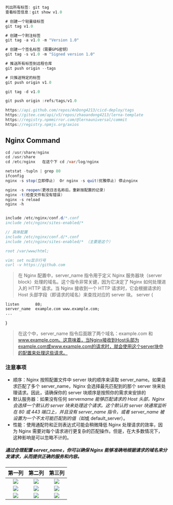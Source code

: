 ```java
列出所有标签: git tag
查看标签信息：git show v1.0

# 创建一个轻量级标签
git tag v1.0

# 创建一个附注标签
git tag -a v1.0 -m "Version 1.0"

# 创建一个签名标签（需要GPG密钥）
git tag -s v1.0 -m "Signed version 1.0"

# 推送所有标签到远程仓库
git push origin --tags

# 只推送特定的标签
git push origin v1.0

git tag -d v1.0

git push origin :refs/tags/v1.0

https://api.github.com/repos/AnDong4213/cicd-deploy/tags
https://gitee.com/api/v5/repos/zhaoandong4213/lerna-template
https://registry.npmmirror.com/@lernauniversal/commit
https://registry.npmjs.org/axios
```

## Nginx Command

```java
cd /usr/share/nginx
cd /usr/share
cd /etc/nginx   在这个下 cd /var/log/nginx

netstat -tupln | grep 80
ifconfig
nginx -s stop(立即停止)  Or nginx -s quit(优雅停止) 停止nginx

nginx -s reopen(更改日志名称后，重新按配置的记录)
nginx -t(检查文件有没有错误)
nginx -s reload
nginx -h


include /etc/nginx/conf.d/*.conf
include /etc/nginx/sites-enabled/*

// 具体配置
include /etc/nginx/conf.d/*.conf
include /etc/nginx/sites-enabled/* （主要是这个）

root /var/www/html;

vim: set nu显示行号
curl -v https://github.com
```

> 在 Nginx 配置中，server_name 指令用于定义 Nginx 服务器块（server block）处理的域名。这个指令非常关键，因为它决定了 Nginx 如何处理进入的 HTTP 请求。当 Nginx 接收到一个 HTTP 请求时，它会根据请求的 Host 头部字段（即请求的域名）来查找对应的 server 块。
> server {

    listen       80;
    server_name  example.com www.example.com;
    ...

}

> 在这个中，server_name 指令后面跟了两个域名：example.com 和 www.example.com。这意味着，当Nginx接收到Host头部为example.com或www.example.com的请求时，就会使用这个server块中的配置来处理这些请求。

### 注意事项

- 顺序：Nginx 按照配置文件中 server 块的顺序来读取 server_name。如果请求匹配了多个 server_name，Nginx 会选择最先匹配到的那个 server 块来处理请求。因此，请确保你的 server 块顺序是按照你的需求来安排的
- 默认服务器：如果没有任何 server*name 能够匹配请求的 Host 头部，Nginx 会选择一个默认的 server 块来处理这个请求。这个默认的 server 块通常监听在 80 或 443 端口上，并且没有 server_name 指令，或者 server_name 被设置为一个不太可能匹配到的值（如*或 default_server）。
- 性能：使用通配符和正则表达式可能会稍微降低 Nginx 处理请求的效率，因为 Nginx 需要对每个请求进行更复杂的匹配操作。但是，在大多数情况下，这种影响是可以忽略不计的。

##### 通过合理配置 server_name，你可以确保 Nginx 能够准确地根据请求的域名来分发请求，从而提供正确的服务和内容。

|                                                                第一列                                                                |                                    第二列                                     |                                    第三列                                     |
| :----------------------------------------------------------------------------------------------------------------------------------: | :---------------------------------------------------------------------------: | :---------------------------------------------------------------------------: |
| ![](https://mmbiz.qpic.cn/mmbiz_jpg/dXcQpaUc9y59kia8bJcvvVJw7uyNOoRdLYXuk4SA0uze6libh1lcQ8OBOibKicbYaEm11YzZw4Ub3VNU8sr8pd7uYQ/640)  | ![](https://p1.music.126.net/lp_KuGIlcvKQg-bnFrv3Qw==/109951164450570662.jpg) | ![](https://p1.music.126.net/WzCLWlYaoVQM9SATteticg==/109951169848359550.jpg) |
| ![](https://mmbiz.qpic.cn/mmbiz_jpg/X2HTlZAyIPKwXdVfBT3iaS58C31dOE6aPiaxpBnGuRHSKic7182YksuJsbzIEaz8bgKwe9PyXiaAPybqcicUWFp3RQg/640) | ![](https://p1.music.126.net/75W0e-j2HD1POLcna-2U7g==/109951168985978546.jpg) | ![](https://p1.music.126.net/4zTo5SYuGcO09mhWcsVlAg==/109951169681143034.jpg) |
|                            ![](https://p1.music.126.net/2-NPAXMOHpfpxujpkZwy5A==/109951167917220568.jpg)                             | ![](http://p1.music.126.net/5di7mpOTNUUUIvUK378-jQ==/109951169715267198.jpg)  | ![](http://p1.music.126.net/jMAmO3a46Ykr1SP2idK6yQ==/109951169663542990.jpg)  |
